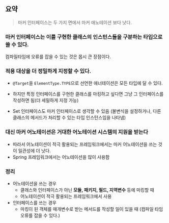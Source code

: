 ## 요약

> 마커 인터페이스는 두 가지 면에서 마커 애노테이션 보다 낫다.

### 마커 인터페이스는 이를 구현한 클래스의 인스턴스들을 구분하는 타입으로 쓸 수 있다.

컴파일타임에 오류를 잡을 수 있는 것은 몹시 큰 장점이다. 

### 적용 대상을 더 정밀하게 지정할 수 있다.

- `@Target`을 `ElementType.TYPE`으로 선언한 애너테이션은 모든 타입에 달 수 있다.

- 하지만 특정 인터페이스를 구현한 클래스를 마킹하고 싶다면 그냥 그 인터페이스를 작성하면 됨(더 세밀하게 지정 가능)
- Set 인터페이스도 마커 인터페이스로 생각할 수 있음 (불변식을 설정하거나, 다른 클래스의 메서드가 처리할 수 있는 타입 인스턴스임을 나타냄)

### 대신 마커 어노테이션은 거대한 어노테이션 시스템의 지원을 받는다

- 따라서 어노테이션이 적극 활용되는 프레임워크에서는 마커 어노테이션을 쓰는 것이 일관성에 더 낫다.
- Spring 프레임워크에서는 어노테이션을 많이 사용함

### 정리

- 어노테이션을 쓰는 경우
    - 클래스와 인터페이스가 아닌 **모듈, 패키지, 필드, 지역변수** 등에 마킹할 때
    - 어노테이션이 적극 활용되는 프레임워크에서 사용
- 인터페이스를 쓰는 경우
    - 마킹이 된 객체를 매개변수로 받는 메서드를 작성할 일이 있을 때 (컴파일 타임 오류를 잡을 수 있다.)